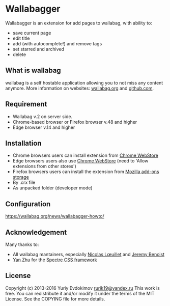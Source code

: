 # Wallabagger

Wallabagger is an extension for add pages to wallabag, with ability to:

- save current page
- edit title
- add (with autocomplete!) and remove tags
- set starred and  archived
- delete

## What is wallabag

wallabag is a self hostable application allowing you to not miss any content anymore.
More information on websites: [wallabag.org](https://wallabag.org) and [github.com](https://github.com/wallabag/wallabag).

## Requirement

- Wallabag v.2 on server side.
- Chrome-based browser or Firefox browser v.48 and higher
- Edge browser v.14 and higher

## Installation

- Chrome browsers users can install extension from [Chrome WebStore](https://chrome.google.com/webstore/detail/wallabagger/gbmgphmejlcoihgedabhgjdkcahacjlj)
- Edge browsers users also use [Chrome WebStore](https://chrome.google.com/webstore/detail/wallabagger/gbmgphmejlcoihgedabhgjdkcahacjlj) (need to 'Allow extensions from other stores')
- Firefox browsers users can install the extension from [Mozilla add-ons storage](https://addons.mozilla.org/en-US/firefox/addon/wallabagger/)
- By .crx file
- As unpacked folder (developer mode)

## Configuration

<https://wallabag.org/news/wallabagger-howto/>

## Acknowledgement

Many thanks to:

- All wallabag mantainers, especially [Nicolas Lœuillet](https://github.com/nicosomb) and [Jeremy Benoist](https://github.com/j0k3r)
- [Yan Zhu](https://github.com/picturepan2) for the [Spectre CSS framework](https://github.com/picturepan2/spectre)

## License

Copyright (c) 2013-2016 Yuriy Evdokimov <rurik19@yandex.ru>
This work is free. You can redistribute it and/or modify it under the
terms of the MIT License. See the COPYING file for more details.

